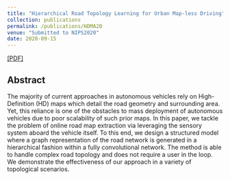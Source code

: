 ```yaml
---
title: "Hierarchical Road Topology Learning for Urban Map-less Driving"
collection: publications
permalink: /publications/HDMA20
venue: "Submitted to NIPS2020"
date: 2020-09-15
---
```

[[PDF]](https://derrickxunu.github.io/files/HDMA20.pdf)

## Abstract
The majority of current approaches in autonomous vehicles rely on High-Definition
(HD) maps which detail the road geometry and surrounding area. Yet, this reliance
is one of the obstacles to mass deployment of autonomous vehicles due to poor
scalability of such prior maps. In this paper, we tackle the problem of online road
map extraction via leveraging the sensory system aboard the vehicle itself. To this
end, we design a structured model where a graph representation of the road network
is generated in a hierarchical fashion within a fully convolutional network. The
method is able to handle complex road topology and does not require a user in the
loop. We demonstrate the effectiveness of our approach in a variety of topological
scenarios.
